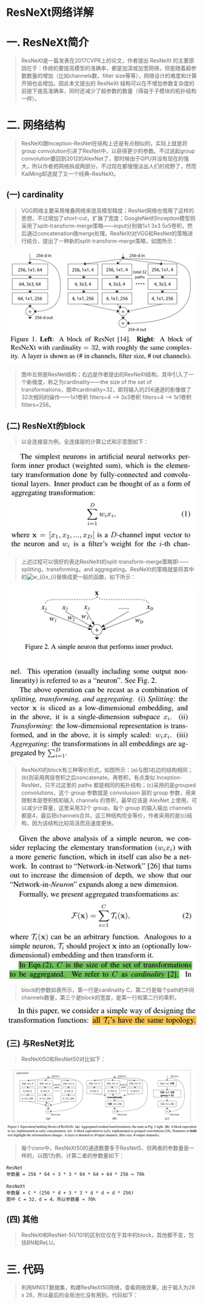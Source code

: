 ResNeXt网络详解
===============

# 一. ResNeXt简介

> ResNeXt是一篇发表在2017CVPR上的论文，作者提出 ResNeXt 的主要原因在于：传统的要提高模型的准确率，都是加深或加宽网络，但是随着超参数数量的增加（比如channels数，filter size等等），网络设计的难度和计算开销也会增加。因此本文提出的 ResNeXt 结构可以在不增加参数复杂度的前提下提高准确率，同时还减少了超参数的数量（得益于子模块的拓扑结构一样）。

# 二. 网络结构

> ResNeXt跟Inception-ResNet在结构上还是有点相似的，实际上就是将group convolution引进了ResNet中，以获得更少的参数。不过说起group convolution要回到2012的AlexNet了，那时候由于GPU并没有现在的强大，所以作者把网络拆成两部分，不过现在都慢慢淡出人们的视野了，然而KaiMing却造就了又一个经典–ResNeXt。 

## (一) cardinality

> VGG网络主要采用堆叠网络来提高模型精度；ResNet网络也借用了这样的思想，不过增加了short-cut，扩展了宽度；GoogleNet的Inception模型则采用了split-transform-merge策略——input分别做1x1 3x3 5x5卷积，然后通过concatenation做merge处理。ResNeXt对VGG和ResNet的策略进行结合，提出了一种新的split-transform-merge策略，如图所示：

![image](https://github.com/ShaoQiBNU/ResNeXt/blob/master/images/1.png)

> 图中左侧是ResNet结构；右边是作者提出的ResNeXt结构，其中引入了一个新维度，称之为cardinality——the size of the set of transformations，图中cardinality=32，即将输入的256通道的影像做了32次相同的操作——1x1卷积  filters=4 —> 3x3卷积  filters=4 —> 1x1卷积  filters=256。

## (二) ResNeXt的block

> 以全连接层为例，全连接层的计算公式和示意图如下：

![image](https://github.com/ShaoQiBNU/ResNeXt/blob/master/images/2.png)


>上述过程可以很好的表达ResNeXt的split-transform-merge策略即——splitting，transforming，and aggregating。ResNeXt的策略就是将其中的<img src="https://latex.codecogs.com/svg.latex?w_{i}x_{i}" title="w_{i}x_{i}" />替换成更一般的函数，如下所示：

![image](https://github.com/ShaoQiBNU/ResNeXt/blob/master/images/3.png)

> ResNeXt的block有三种等价形式，如图所示：(a)与图1右边的结构相同；(b)则采用两层卷积之后concatenate，再卷积，有点类似 Inception-ResNet，只不过这里的 paths 都是相同的拓扑结构；(c)采用的是grouped convolutions，这个 group 参数就是 convolusion 层的 group 参数，用来限制本层卷积核和输入 channels 的卷积，最早应该是 AlexNet 上使用，可以减少计算量，这里采用32个 group，每个 group 的输入输出 channels 都是4，最后把channels合并。这三种结构完全等价，作者采用的是(c)结构，因为该结构比较简洁而且速度更快。

![image](https://github.com/ShaoQiBNU/ResNeXt/blob/master/images/4.png)

> block的参数如表所示，第一行是cardinality C，第二行是每个path的中间channels数量，第三个是block的宽度，是第一行和第二行的乘积。

![image](https://github.com/ShaoQiBNU/ResNeXt/blob/master/images/5.png)

## (三)  与ResNet对比

> ResNeXt50和ResNet50对比如下：

![image](https://github.com/ShaoQiBNU/ResNeXt/blob/master/images/6.png)

> 每个conv中，ResNeXt50的通道数要多于ResNet5，但两者的参数量是一样的，以图1为例，计算二者的参数量如下：

```
ResNet
参数量 = 256 * 64 + 3 * 3 * 64 * 64 + 64 * 256 ≈ 70k

ResNeXt
参数量 = C * (256 * d + 3 * 3 * d * d + d * 256)
图中 C = 32，d = 4，所以参数量 ≈ 70k
```
## (四) 其他
> ResNeXt和ResNet-50/101的区别仅仅在于其中的block，其他都不变，包括BN和ReLU。

# 三. 代码
> 利用MNIST数据集，构建ResNeXt50网络，查看网络效果，由于输入为28 x 28，所以最后的全局池化没有用到，代码如下：
